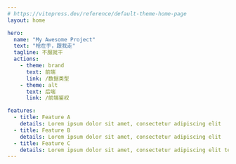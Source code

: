 ```yaml
---
# https://vitepress.dev/reference/default-theme-home-page
layout: home

hero:
  name: "My Awesome Project"
  text: "枪在手，跟我走"
  tagline: 不服就干
  actions:
    - theme: brand
      text: 前端
      link: /数据类型
    - theme: alt
      text: 后端
      link: /前端鉴权

features:
  - title: Feature A
    details: Lorem ipsum dolor sit amet, consectetur adipiscing elit
  - title: Feature B
    details: Lorem ipsum dolor sit amet, consectetur adipiscing elit
  - title: Feature C
    details: Lorem ipsum dolor sit amet, consectetur adipiscing elit test
---
```


